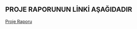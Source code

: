 ## PROJE RAPORUNUN LİNKİ AŞAĞIDADIR

<a href="https://heyzine.com/flip-book/93bd758fc8.html#page/14"> Proje Raporu <a/>
